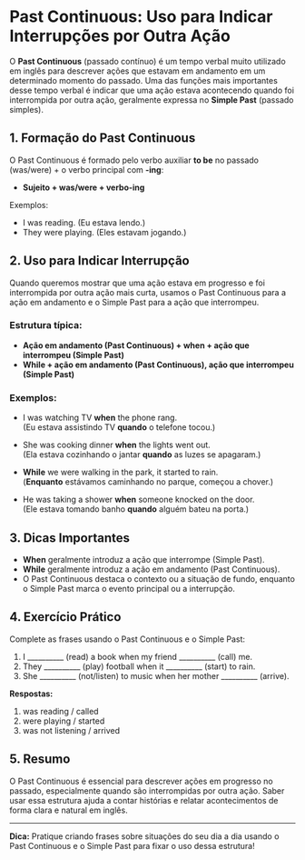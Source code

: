 # Past Continuous: Uso para Indicar Interrupções por Outra Ação

O **Past Continuous** (passado contínuo) é um tempo verbal muito utilizado em inglês para descrever ações que estavam em andamento em um determinado momento do passado. Uma das funções mais importantes desse tempo verbal é indicar que uma ação estava acontecendo quando foi interrompida por outra ação, geralmente expressa no **Simple Past** (passado simples).

## 1. Formação do Past Continuous

O Past Continuous é formado pelo verbo auxiliar **to be** no passado (was/were) + o verbo principal com **-ing**:

- **Sujeito + was/were + verbo-ing**

Exemplos:
- I was reading. (Eu estava lendo.)
- They were playing. (Eles estavam jogando.)

## 2. Uso para Indicar Interrupção

Quando queremos mostrar que uma ação estava em progresso e foi interrompida por outra ação mais curta, usamos o Past Continuous para a ação em andamento e o Simple Past para a ação que interrompeu.

### Estrutura típica:

- **Ação em andamento (Past Continuous) + when + ação que interrompeu (Simple Past)**
- **While + ação em andamento (Past Continuous), ação que interrompeu (Simple Past)**

### Exemplos:

- I was watching TV **when** the phone rang.  
  (Eu estava assistindo TV **quando** o telefone tocou.)

- She was cooking dinner **when** the lights went out.  
  (Ela estava cozinhando o jantar **quando** as luzes se apagaram.)

- **While** we were walking in the park, it started to rain.  
  (**Enquanto** estávamos caminhando no parque, começou a chover.)

- He was taking a shower **when** someone knocked on the door.  
  (Ele estava tomando banho **quando** alguém bateu na porta.)

## 3. Dicas Importantes

- **When** geralmente introduz a ação que interrompe (Simple Past).
- **While** geralmente introduz a ação em andamento (Past Continuous).
- O Past Continuous destaca o contexto ou a situação de fundo, enquanto o Simple Past marca o evento principal ou a interrupção.

## 4. Exercício Prático

Complete as frases usando o Past Continuous e o Simple Past:

1. I __________ (read) a book when my friend __________ (call) me.
2. They __________ (play) football when it __________ (start) to rain.
3. She __________ (not/listen) to music when her mother __________ (arrive).

**Respostas:**
1. was reading / called
2. were playing / started
3. was not listening / arrived

## 5. Resumo

O Past Continuous é essencial para descrever ações em progresso no passado, especialmente quando são interrompidas por outra ação. Saber usar essa estrutura ajuda a contar histórias e relatar acontecimentos de forma clara e natural em inglês.

---

**Dica:** Pratique criando frases sobre situações do seu dia a dia usando o Past Continuous e o Simple Past para fixar o uso dessa estrutura!